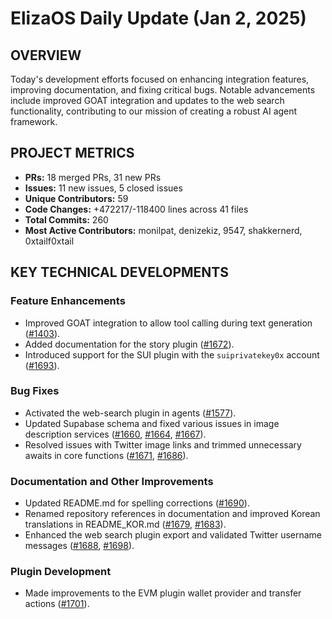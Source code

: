 # ElizaOS Daily Update (Jan 2, 2025)

## OVERVIEW 
Today's development efforts focused on enhancing integration features, improving documentation, and fixing critical bugs. Notable advancements include improved GOAT integration and updates to the web search functionality, contributing to our mission of creating a robust AI agent framework.

## PROJECT METRICS
- **PRs:** 18 merged PRs, 31 new PRs
- **Issues:** 11 new issues, 5 closed issues
- **Unique Contributors:** 59
- **Code Changes:** +472217/-118400 lines across 41 files
- **Total Commits:** 260
- **Most Active Contributors:** monilpat, denizekiz, 9547, shakkernerd, 0xtailf0xtail

## KEY TECHNICAL DEVELOPMENTS

### Feature Enhancements
- Improved GOAT integration to allow tool calling during text generation ([#1403](https://github.com/elizaos/eliza/pull/1403)).
- Added documentation for the story plugin ([#1672](https://github.com/elizaos/eliza/pull/1672)).
- Introduced support for the SUI plugin with the `suiprivatekey0x` account ([#1693](https://github.com/elizaos/eliza/pull/1693)).

### Bug Fixes
- Activated the web-search plugin in agents ([#1577](https://github.com/elizaos/eliza/pull/1577)).
- Updated Supabase schema and fixed various issues in image description services ([#1660](https://github.com/elizaos/eliza/pull/1660), [#1664](https://github.com/elizaos/eliza/pull/1664), [#1667](https://github.com/elizaos/eliza/pull/1667)).
- Resolved issues with Twitter image links and trimmed unnecessary awaits in core functions ([#1671](https://github.com/elizaos/eliza/pull/1671), [#1686](https://github.com/elizaos/eliza/pull/1686)).

### Documentation and Other Improvements
- Updated README.md for spelling corrections ([#1690](https://github.com/elizaos/eliza/pull/1690)).
- Renamed repository references in documentation and improved Korean translations in README_KOR.md ([#1679](https://github.com/elizaos/eliza/pull/1679), [#1683](https://github.com/elizaos/eliza/pull/1683)).
- Enhanced the web search plugin export and validated Twitter username messages ([#1688](https://github.com/elizaos/eliza/pull/1688), [#1698](https://github.com/elizaos/eliza/pull/1698)). 

### Plugin Development
- Made improvements to the EVM plugin wallet provider and transfer actions ([#1701](https://github.com/elizaos/eliza/pull/1701)).